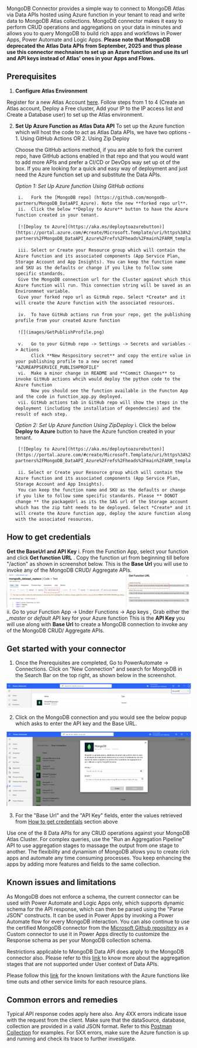 MongoDB Connector provides a simple way to connect to MongoDB Atlas via Data APIs hosted using Azure function in your tenant to read and write data to MongoDB Atlas collections. MongoDB connector makes it easy to perform CRUD operations and aggregations on your data in minutes and allows you to query MongoDB to build rich apps and workflows in Power Apps, Power Automate and Logic Apps. 
**Please note that MongoDB deprecated the Atlas Data APIs from September, 2025 and thus please use this connector mechnaism to set up an Azure function and use its url and API keys instead of Atlas' ones in your Apps and Flows.**

## Prerequisites

1. **Configure Atlas Environment**

Register for a new Atlas Account [here](https://www.mongodb.com/docs/atlas/tutorial/create-atlas-account/#register-a-new-service-account). Follow steps from 1 to 4 (Create an Atlas account, Deploy a Free cluster, Add your IP to the IP access list and Create a Database user) to set up the Atlas environment.

2. **Set Up Azure Function as Atlas Data API**
    To set up the Azure function which will host the code to act as Atlas Data APIs, we have two options - 1. Using GitHub Actions OR 2. Using Zip Deploy

    Choose the GitHub actions method, if you are able to fork the current repo, have GitHub actions enabled in that repo and that you would want to add more APIs and prefer a CI/CD or DevOps way set up ot of the box.
    If you are looking for a quick and easy way of deployment and just need the Azure function set up and substitute the Data APIs.

    *Option 1: Set Up Azure function Using GitHub actions*

        i.   Fork the [MongoDB repo] (https://github.com/mongodb-partners/MongoDB_DataAPI_Azure). Note the new **forked repo url**.
        ii.  Click the below **Deploy to Azure** button to have the Azure function created in your tenant.

        [![Deploy to Azure](https://aka.ms/deploytoazurebutton)](https://portal.azure.com/#create/Microsoft.Template/uri/https%3A%2F%2Fraw.githubusercontent.com%2Fmongodb-partners%2FMongoDB_DataAPI_Azure%2Frefs%2Fheads%2Fmain%2FARM_template.json)

        iii. Select or Create your Resource group which will contain the Azure function and its associated components (App Service Plan, Storage Account and App Insights). You can keep the function name and SKU as the defaults or change if you like to follow some specific standards.
        Give the MongoDB connection url for the Cluster against which this Azure function will run. This connection string will be saved as an Environmnet variable.
        Give your forked repo url as GitHub repo. Select *Create* and it will create the Azure function with the associated resources.
        
        iv.  To have GitHub actions run from your repo, get the publishing profile from your created Azure function
        
        ![](images/GetPublishProfile.png)

        v.   Go to your GitHub repo -> Settings -> Secrets and variables -> Actions
             Click **New Respository secret** and copy the entire value in your publishing profile to a new secret named "AZUREAPPSERVICE_PUBLISHPROFILE"
        vi.  Make a minor change in README and **Commit Changes** to invoke GitHub actions whcih would deploy the python code to the Azure function
             Now you should see the function available in the Functon App and the code in function_app.py deployed.
        vii. GitHub actions tab in GitHub repo will show the steps in the deployment (including the installation of dependencies) and the result of each step.

    *Option 2: Set Up Azure function Using ZipDeploy*
        i.  Click the below **Deploy to Azure** button to have the Azure function created in your tenant.

        [![Deploy to Azure](https://aka.ms/deploytoazurebutton)](https://portal.azure.com/#create/Microsoft.Template/uri/https%3A%2F%2Fraw.githubusercontent.com%2Fmongodb-partners%2FMongoDB_DataAPI_Azure%2Frefs%2Fheads%2Fmain%2FARM_template_zipdeploy.json)

        ii. Select or Create your Resource group which will contain the Azure function and its associated components (App Service Plan, Storage Account and App Insights).
        You can keep the function name and SKU as the defaults or change if you like to follow some specific standards. Please ** DONOT change ** the packageUrl as its the SAS url of the Storage account which has the zip taht needs to be deployed. Select *Create* and it will create the Azure function app, deploy the azure function along with the associated resources.


## How to get credentials

**Get the BaseUrl and API Key**
    i. From the Function App, select your function and click **Get function URL** . Copy the function url from beginning till before "/action" as shown in screenshot below. This is the **Base Url** you will use to invoke any of the MongoDB CRUD/ Aggregate APIs.
    ![](images/GetFunctionUrl.png)
    ii. Go to your Function App -> Under Functions -> App keys , Grab either the *_master* or *default* API key for your Azure function
    This is the **API Key** you will use along with **Base Url** to create a MongoDB connection to invoke any of the MongoDB CRUD/ Aggregate APIs.

## Get started with your connector

1. Once the Prerequisites are completed, Go to PowerAutomate -> Connections. Click on "New Connection" and search for MongoDB in the Search Bar on the top right, as shown below in the screenshot.

![](images/MongoDBPremiumConnector.png)

2. Click on the MongoDB connection and you would see the below popup which asks to enter the API key and the Base URL.

![](images/MongoDBConnection.png)

3. For the "Base Url" and the "API Key" fields, enter the values retrieved from  [How to get credentials](#how-to-get-credentials) section above


Use one of the 8 Data APIs for any CRUD operations against your MongoDB Atlas Cluster. For complex queries, use the "Run an Aggregation Pipeline" API to use aggregation stages to massage the output from one stage to another. The flexibility and dynamism of MongoDB allows you to create rich apps and automate any time consuming processes. You keep enhancing the apps by adding more features and fields to the same collection.


## Known issues and limitations

As MongoDB does not enforce a schema, the current connector can be used with Power Automate and Logic Apps only, which supports dynamic schema for the API response, which can then be parsed using the "Parse JSON" constructs. It can be used in Power Apps by invoking a Power Automate flow for every MongoDB interaction. You can also continue to use the certified MongoDB connector from the [Microsoft Github repository](https://github.com/microsoft/PowerPlatformConnectors/tree/dev/certified-connectors/MongoDB) as a Custom connector to use it in Power Apps directly to customize the Response schema as per your MongoDB collection schema.

Restrictions applicable to MongoDB Data API does apply to the MongoDB connector also. Please refer to this [link](https://www.mongodb.com/docs/atlas/app-services/mongodb/crud-and-aggregation-apis/#aggregation-pipeline-stage-availability) to know more about the aggregation stages that are not supported under User context of Data APIs.


Please follow this [link](https://learn.microsoft.com/en-us/azure/azure-functions/functions-scale) for the known limitations with the Azure functions like time outs and other service limits for each resource plans.

## Common errors and remedies

Typical API response codes apply here also. Any 4XX errors indicate issue with the request from the client. Make sure that the dataSource, database, collection are provided in a valid JSON format. Refer to this [Postman Collection](https://grey-desert-5714.postman.co/workspace/My-Workspace~4b24f70a-aab6-4eb2-8bea-362ddc3a10c0/collection/5631262-a038ba24-f185-4671-acf2-530b3a3ddb55?action=share&source=copy-link&creator=5631262) for examples. For 5XX errors, make sure the Azure function is up and running and check its trace to further investigate.
